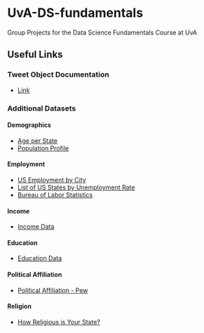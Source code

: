 # UvA-DS-fundamentals
Group Projects for the Data Science Fundamentals Course at UvA

## Useful Links

### Tweet Object Documentation

* <a href='https://developer.twitter.com/en/docs/tweets/data-dictionary/overview/tweet-object.html'>Link</a>

### Additional Datasets

#### Demographics

* <a href='https://factfinder.census.gov/faces/tableservices/jsf/pages/productview.xhtml?pid=PEP_2017_PEPAGESEX&prodType=table'>Age per State</a>
* <a href='https://factfinder.census.gov/faces/tableservices/jsf/pages/productview.xhtml?pid=ACS_16_1YR_S0201&prodType=table'>Population Profile</a>

#### Employment

* <a href='https://data.world/garyhoov/unemployment-rate-by-city'>US Employment by City</a>
* <a href='https://en.wikipedia.org/wiki/List_of_U.S._states_and_territories_by_unemployment_rate'>List of US States by Unemployment Rate</a>
* <a href='https://www.bls.gov/lau/'>Bureau of Labor Statistics</a>

#### Income

* <a href='https://www.census.gov/data/tables/time-series/demo/income-poverty/historical-income-households.html'>Income Data</a>

#### Education

* <a href='https://en.wikipedia.org/wiki/List_of_U.S._states_by_educational_attainment'>Education Data</a>

#### Political Affiliation

* <a href='http://www.pewforum.org/religious-landscape-study/compare/party-affiliation/by/state/'>Political Affiliation - Pew</a>

#### Religion

* <a href='http://www.pewresearch.org/fact-tank/2016/02/29/how-religious-is-your-state/?state=alabama'>How Religious is Your State?</a>
